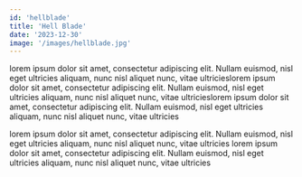```yaml
---
id: 'hellblade'
title: 'Hell Blade'
date: '2023-12-30'
image: '/images/hellblade.jpg'
---
```


lorem ipsum dolor sit amet, consectetur adipiscing elit. Nullam euismod, nisl eget ultricies aliquam, nunc nisl aliquet nunc, vitae ultricieslorem ipsum dolor sit amet, consectetur adipiscing elit. Nullam euismod, nisl eget ultricies aliquam, nunc nisl aliquet nunc, vitae ultricieslorem ipsum dolor sit amet, consectetur adipiscing elit. Nullam euismod, nisl eget ultricies aliquam, nunc nisl aliquet nunc, vitae ultricies

lorem ipsum dolor sit amet, consectetur adipiscing elit. Nullam euismod, nisl eget ultricies aliquam, nunc nisl aliquet nunc, vitae ultricies
lorem ipsum dolor sit amet, consectetur adipiscing elit. Nullam euismod, nisl eget ultricies aliquam, nunc nisl aliquet nunc, vitae ultricies
